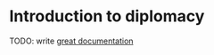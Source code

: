 # Introduction to diplomacy

TODO: write [great documentation](http://jacobian.org/writing/what-to-write/)
